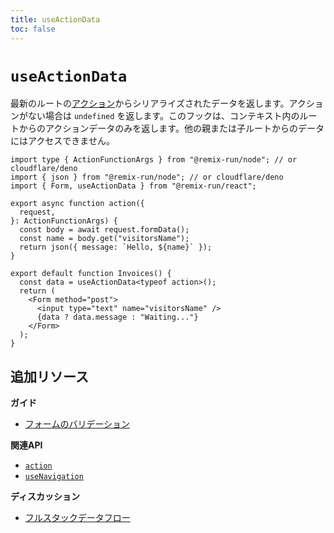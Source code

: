 ```yaml
---
title: useActionData
toc: false
---
```


# `useActionData`

最新のルートの[アクション][action]からシリアライズされたデータを返します。アクションがない場合は `undefined` を返します。このフックは、コンテキスト内のルートからのアクションデータのみを返します。他の親または子ルートからのデータにはアクセスできません。

```tsx lines=[10,14]
import type { ActionFunctionArgs } from "@remix-run/node"; // or cloudflare/deno
import { json } from "@remix-run/node"; // or cloudflare/deno
import { Form, useActionData } from "@remix-run/react";

export async function action({
  request,
}: ActionFunctionArgs) {
  const body = await request.formData();
  const name = body.get("visitorsName");
  return json({ message: `Hello, ${name}` });
}

export default function Invoices() {
  const data = useActionData<typeof action>();
  return (
    <Form method="post">
      <input type="text" name="visitorsName" />
      {data ? data.message : "Waiting..."}
    </Form>
  );
}
```

## 追加リソース

**ガイド**

- [フォームのバリデーション][form_validation]

**関連API**

- [`action`][action]
- [`useNavigation`][use_navigation]

**ディスカッション**

- [フルスタックデータフロー][fullstack_data_flow]

[form_validation]: ../guides/form-validation
[action]: ../route/action
[use_navigation]: ../hooks/use-navigation
[fullstack_data_flow]: ../discussion/data-flow
